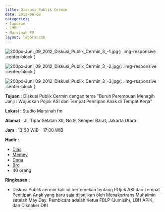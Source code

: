 ```yaml
---
title: Diskusi Publik Cermin
date: 2012-06-09
categories:
- laporan
- CMB
- Marsinah FM
layout: laporancmb
---
```


![200px-Juni_09_2012_Diskusi_Publik_Cermin_3_-1.jpg](/uploads/200px-Juni_09_2012_Diskusi_Publik_Cermin_3_-1.jpg){: .img-responsive .center-block }

![200px-Juni_09_2012_Diskusi_Publik_Cermin_3_-2.jpg](/uploads/200px-Juni_09_2012_Diskusi_Publik_Cermin_3_-2.jpg){: .img-responsive .center-block }

![200px-Juni_09_2012_Diskusi_Publik_Cermin_3_-3.jpg](/uploads/200px-Juni_09_2012_Diskusi_Publik_Cermin_3_-3.jpg){: .img-responsive .center-block }


**Tujuan** : Diskusi Publik Cermin dengan tema "Buruh Perempuan Menagih Janji : Wujudkan Pojok ASI dan Tempat Penitipan Anak di Tempat Kerja"	

**Lokasi** : Studio Marsinah fm

**Alamat** : Jl. Tipar Selatan XII, No.9, Semper Barat, Jakarta Utara

**Jam** : 13:00 WIB - 17:00 WIB

**Hadir** : 
* [Dias](http://wiki.ciptamedia.org/wiki/Dias)
* [Memey](http://wiki.ciptamedia.org/wiki/Memey)
* [Dona](http://wiki.ciptamedia.org/wiki/Dona)
* [Bro](http://wiki.ciptamedia.org/wiki/Bro)
* 40 orang

**Ringkasan** : 
* Diskusi Publik cermin kali ini bertemekan tentang POjok ASI dan Tempat Penitipan Anak yang baru saja dijanjikan oleh Menakertrans Muhaimin setelah May Day. Pembicara adalah Ketua FBLP (Jumisih), LBH APIK, dan Disnaker DKI
